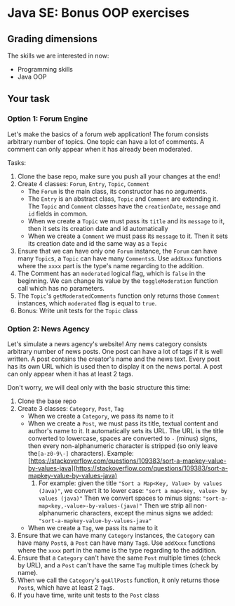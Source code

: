# Java SE: Bonus OOP exercises

## Grading dimensions

The skills we are interested in now:

- Programming skills
- Java OOP

## Your task

### Option 1: Forum Engine

Let's make the basics of a forum web application! The forum consists arbitrary number of topics. One topic can have a lot of comments. A comment can only appear when it has already been moderated. 

Tasks:

1. Clone the base repo, make sure you push all your changes at the end!
1. Create 4 classes: `Forum`, `Entry`, `Topic`, `Comment` 
   - The `Forum` is the main class, its constructor has no arguments.    
   - The `Entry` is an abstract class, `Topic` and `Comment` are extending it. The `Topic` and `Comment` classes have the  `creationDate`, `message` and `id` fields in common.  
   - When we create a `Topic` we must pass its `title` and its `message` to it, then it sets its creation date and id automatically
   - When we create a `Comment` we must pass its `message` to it. Then it sets its creation date and id the same way as a `Topic` 
1. Ensure that we can have only one `Forum` instance, the `Forum` can have many `Topic`s, a `Topic` can have many `Comments`s. Use `addXxxx` functions where the `xxxx` part is the type's name regarding to the addition.
1. The Comment has an `moderated` logical flag, which is `false` in the beginning. We can change its value by the `toggleModeration` function call which has no parameters.
1. The `Topic`'s `getModeratedComments` function only returns those `Comment` instances, which `moderated` flag is equal to `true`.
1. Bonus: Write unit tests for the `Topic` class


### Option 2: News Agency

Let's simulate a news agency's website! Any news category consists arbitrary number of news posts. One post can have a lot of tags if it is well written. A post contains the creator's name and the news text. Every post has its own URL which is used then to display it on the news portal. A post can only appear when it has at least 2 tags. 

Don't worry, we will deal only with the basic structure this time:

1. Clone the base repo
1. Create 3 classes: `Category`, `Post`, `Tag`
   - When we create a `Category`, we pass its name to it
   - When we create a `Post`, we must pass its title, textual content and author's name to it. It automatically sets its URL. The URL is the title converted to lowercase, spaces are converted to `-` (minus) signs, then every non-alphanumeric character is stripped (so only leave the`[a-z0-9\-]` characters). Example: [https://stackoverflow.com/questions/109383/sort-a-mapkey-value-by-values-java](https://stackoverflow.com/questions/109383/sort-a-mapkey-value-by-values-java)
       1. For example: given the title `"Sort a Map<Key, Value> by values (Java)"`, we convert it to lower case: `"sort a map<key, value> by values (java)"` Then we convert spaces to minus signs: `"sort-a-map<key,-value>-by-values-(java)"` Then we strip all non-alphanumeric characters, except the minus signs we added: `"sort-a-mapkey-value-by-values-java"`
   - When we create a `Tag`, we pass its name to it
1. Ensure that we can have many `Category` instances, the `Category` can have many `Post`s, a `Post` can have many `Tag`s. Use `addXxxx` functions where the `xxxx` part in the name is the type regarding to the addition.
1. Ensure that a `Category` can't have the same `Post` multiple times (check by URL), and a `Post` can't have the same `Tag` multiple times (check by name).
1. When we call the `Category`'s `geAllPosts` function, it only returns those `Post`s, which have at least 2 `Tag`s.
1. If you have time, write unit tests to the `Post` class
